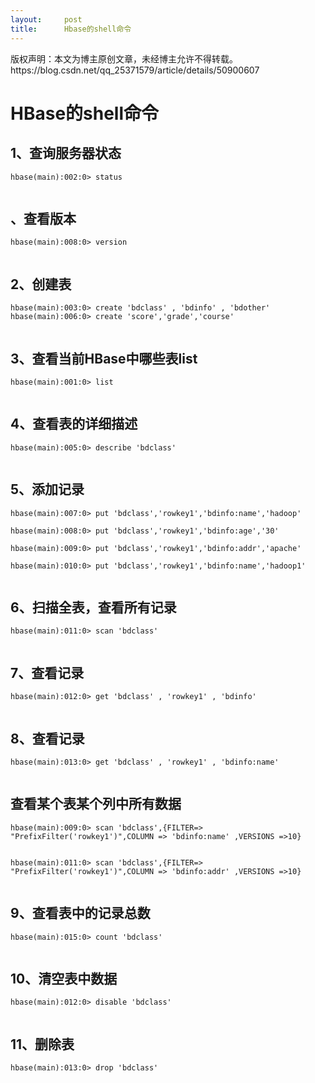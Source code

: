 ```yaml
---
layout:     post
title:      Hbase的shell命令
---
```

<div id="article_content" class="article_content clearfix csdn-tracking-statistics" data-pid="blog" data-mod="popu_307" data-dsm="post">
								<div class="article-copyright">
					版权声明：本文为博主原创文章，未经博主允许不得转载。					https://blog.csdn.net/qq_25371579/article/details/50900607				</div>
								            <div id="content_views" class="markdown_views prism-atom-one-dark">
							<!-- flowchart 箭头图标 勿删 -->
							<svg xmlns="http://www.w3.org/2000/svg" style="display: none;"><path stroke-linecap="round" d="M5,0 0,2.5 5,5z" id="raphael-marker-block" style="-webkit-tap-highlight-color: rgba(0, 0, 0, 0);"></path></svg>
							<h1 id="hbase的shell命令">HBase的shell命令</h1>



<h2 id="1查询服务器状态">1、查询服务器状态</h2>

<pre><code>hbase(main):002:0&gt; status
</code></pre>

<p><img src="http://7xqkk1.com1.z0.glb.clouddn.com/16-3-15/25987750.jpg" alt="" title=""> </p>



<h2 id="查看版本">、查看版本</h2>

<pre><code>hbase(main):008:0&gt; version
</code></pre>

<p><img src="http://7xqkk1.com1.z0.glb.clouddn.com/16-3-15/25428742.jpg" alt="" title=""> </p>



<h2 id="2创建表">2、创建表</h2>

<pre><code>hbase(main):003:0&gt; create 'bdclass' , 'bdinfo' , 'bdother'
hbase(main):006:0&gt; create 'score','grade','course'
</code></pre>

<p><img src="http://7xqkk1.com1.z0.glb.clouddn.com/16-3-15/24421376.jpg" alt="" title=""> <br>
<img src="http://7xqkk1.com1.z0.glb.clouddn.com/16-3-15/17824909.jpg" alt="" title=""></p>



<h2 id="3查看当前hbase中哪些表list">3、查看当前HBase中哪些表list</h2>

<pre><code>hbase(main):001:0&gt; list
</code></pre>

<p><img src="http://7xqkk1.com1.z0.glb.clouddn.com/16-3-15/88161536.jpg" alt="" title=""> </p>



<h2 id="4查看表的详细描述">4、查看表的详细描述</h2>

<pre><code>hbase(main):005:0&gt; describe 'bdclass'
</code></pre>

<p><img src="http://7xqkk1.com1.z0.glb.clouddn.com/16-3-15/38372480.jpg" alt="" title=""> </p>



<h2 id="5添加记录">5、添加记录</h2>

<pre><code>hbase(main):007:0&gt; put 'bdclass','rowkey1','bdinfo:name','hadoop'   

hbase(main):008:0&gt; put 'bdclass','rowkey1','bdinfo:age','30'    

hbase(main):009:0&gt; put 'bdclass','rowkey1','bdinfo:addr','apache'   

hbase(main):010:0&gt; put 'bdclass','rowkey1','bdinfo:name','hadoop1'
</code></pre>

<p><img src="http://7xqkk1.com1.z0.glb.clouddn.com/16-3-15/27798994.jpg" alt="" title=""> </p>



<h2 id="6扫描全表查看所有记录">6、扫描全表，查看所有记录</h2>

<pre><code>hbase(main):011:0&gt; scan 'bdclass'
</code></pre>

<p><img src="http://7xqkk1.com1.z0.glb.clouddn.com/16-3-15/13259145.jpg" alt="" title=""> </p>



<h2 id="7查看记录">7、查看记录</h2>

<pre><code>hbase(main):012:0&gt; get 'bdclass' , 'rowkey1' , 'bdinfo'
</code></pre>

<p><img src="http://7xqkk1.com1.z0.glb.clouddn.com/16-3-15/7805717.jpg" alt="" title=""> </p>



<h2 id="8查看记录">8、查看记录</h2>

<pre><code>hbase(main):013:0&gt; get 'bdclass' , 'rowkey1' , 'bdinfo:name'
</code></pre>

<p><img src="http://7xqkk1.com1.z0.glb.clouddn.com/16-3-15/92819240.jpg" alt="" title=""></p>



<h2 id="查看某个表某个列中所有数据">查看某个表某个列中所有数据</h2>

<pre><code>hbase(main):009:0&gt; scan 'bdclass',{FILTER=&gt; "PrefixFilter('rowkey1')",COLUMN =&gt; 'bdinfo:name' ,VERSIONS =&gt;10} 
</code></pre>

<p><img src="http://7xqkk1.com1.z0.glb.clouddn.com/16-3-15/37149970.jpg" alt="" title=""></p>

<pre><code>hbase(main):011:0&gt; scan 'bdclass',{FILTER=&gt; "PrefixFilter('rowkey1')",COLUMN =&gt; 'bdinfo:addr' ,VERSIONS =&gt;10}
</code></pre>

<p><img src="http://7xqkk1.com1.z0.glb.clouddn.com/16-3-15/71763981.jpg" alt="" title=""></p>



<h2 id="9查看表中的记录总数">9、查看表中的记录总数</h2>

<pre><code>hbase(main):015:0&gt; count 'bdclass' 
</code></pre>

<p><img src="http://7xqkk1.com1.z0.glb.clouddn.com/16-3-15/77689144.jpg" alt="" title=""> <br>
<img src="http://7xqkk1.com1.z0.glb.clouddn.com/16-3-15/367483.jpg" alt="" title=""></p>



<h2 id="10清空表中数据">10、清空表中数据</h2>

<pre><code>hbase(main):012:0&gt; disable 'bdclass'
</code></pre>

<p><img src="http://7xqkk1.com1.z0.glb.clouddn.com/16-3-15/68738737.jpg" alt="" title=""></p>



<h2 id="11删除表">11、删除表</h2>

<pre><code>hbase(main):013:0&gt; drop 'bdclass'
</code></pre>

<p><img src="http://7xqkk1.com1.z0.glb.clouddn.com/16-3-15/43161790.jpg" alt="" title=""></p>            </div>
						<link href="https://csdnimg.cn/release/phoenix/mdeditor/markdown_views-9e5741c4b9.css" rel="stylesheet">
                </div>